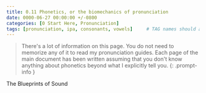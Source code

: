 ```yaml
---
title: 0.11 Phonetics, or the biomechanics of pronunciation
date: 0000-06-27 00:00:00 +/-0800
categories: [0 Start Here, Pronunciation]
tags: [pronunciation, ipa, consonants, vowels]     # TAG names should always be lowercase
---
```


> There's a lot of information on this page. You do not need to memorize any of it to read my pronunciation guides. Each page of the main document has been written assuming that you don't know anything about phonetics beyond what I explicitly tell you.
 {: .prompt-info }

The Blueprints of Sound
